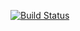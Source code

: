 [![Build Status](https://travis-ci.org/LauMartinetti/House_Prices.svg?branch=master)](https://travis-ci.org/LauMartinetti/House_Prices)
